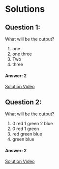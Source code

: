 # Solutions

## Question 1:
What will be the output?

1. one
2. one three
3. Two
4. three



#### Answer: 2
[Solution Video](#)

## Question 2:
What will be the output?

1. 0 red 1 green 2 blue
2. 0 red 1 green
3. red green blue
4. green blue

#### Answer: 2
[Solution Video](#)

